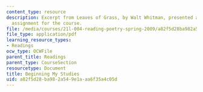 ```yaml
---
content_type: resource
description: Excerpt from Leaves of Grass, by Walt Whitman, presented as a reading
  assignment for the course.
file: /media/courses/21l-004-reading-poetry-spring-2009/a82f5d28ba982a549e1aaa6f35a4c05d_MIT21l004s09read03whitman.pdf
file_type: application/pdf
learning_resource_types:
- Readings
ocw_type: OCWFile
parent_title: Readings
parent_type: CourseSection
resourcetype: Document
title: Beginning My Studies
uid: a82f5d28-ba98-2a54-9e1a-aa6f35a4c05d
---
```

